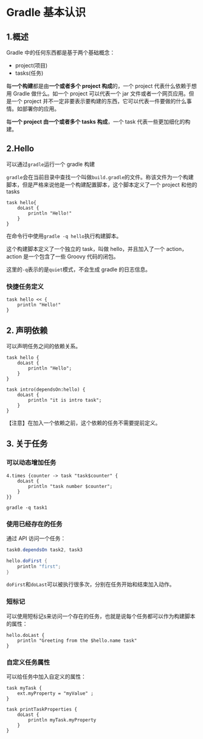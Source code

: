 # Gradle 基本认识

## 1.概述

Gradle 中的任何东西都是基于两个基础概念：
- project(项目)
- tasks(任务)

每**一个构建**都是由**一个或者多个 project 构成**的，一个 project 代表什么依赖于想用 Gradle 做什么。如一个 project 可以代表一个 jar 文件或者一个网页应用。但是一个 project 并不一定非要表示要构建的东西，它可以代表一件要做的什么事情。如部署你的应用。

每**一个 project 由一个或者多个 tasks 构成**，一个 task 代表一些更加细化的构建。

## 2.Hello

可以通过`gradle`运行一个 gradle 构建

`gradle`会在当前目录中查找一个叫做`build.gradle`的文件。称该文件为一个构建脚本，但是严格来说他是一个构建配置脚本，这个脚本定义了一个 project 和他的 tasks

```shell
task hello{
    doLast {
        println "Hello!"
    }
}
```
在命令行中使用`gradle -q hello`执行构建脚本。

这个构建脚本定义了一个独立的 task，叫做 hello，并且加入了一个 action，action 是一个包含了一些 Groovy 代码的闭包。

这里的`-q`表示的是`quiet`模式，不会生成 gradle 的日志信息。

### 快捷任务定义
```shell
task hello << {
    println "Hello!"
}
```

## 2. 声明依赖

可以声明任务之间的依赖关系。
```shell
task hello {
    doLast {
        println "Hello";
    }
}

task intro(dependsOn:hello) {
    doLast {
        println "it is intro task";
    }
}
```

【注意】在加入一个依赖之前，这个依赖的任务不需要提前定义。

## 3. 关于任务

### 可以动态增加任务
```shell
4.times {counter -> task "task$counter" {
    doLast {
        println "task number $counter";
    }
}}

gradle -q task1
```

### 使用已经存在的任务

通过 API 访问一个任务：
```java
task0.dependsOn task2, task3

hello.doFirst {
    println "first";
}
```

`doFirst`和`doLast`可以被执行很多次，分别在任务开始和结束加入动作。

### 短标记

可以使用短标记`$`来访问一个存在的任务，也就是说每个任务都可以作为构建脚本的属性：
```shell
hello.doLast {
    println "Greeting from the $hello.name task"
}
```

### 自定义任务属性

可以给任务中加入自定义的属性：
```shell
task myTask {
    ext.myProperty = "myValue" ;
}

task printTaskProperties {
    doLast {
        println myTask.myProperty
    }
}
```
